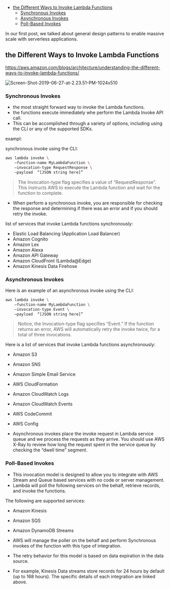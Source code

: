 

- [the Different Ways to Invoke Lambda Functions](#the-different-ways-to-invoke-lambda-functions)
  - [Synchronous Invokes](#synchronous-invokes)
  - [Asynchronous Invokes](#asynchronous-invokes)
  - [Poll-Based Invokes](#poll-based-invokes)

In our first post, we talked about general design patterns to enable massive scale with serverless applications. 




## the Different Ways to Invoke Lambda Functions

https://aws.amazon.com/blogs/architecture/understanding-the-different-ways-to-invoke-lambda-functions/

![Screen-Shot-2019-06-27-at-2.23.51-PM-1024x510](https://i.imgur.com/AoCgNOQ.png) 


### Synchronous Invokes

- the most straight forward way to invoke the Lambda functions.
- the functions execute immediately whe perform the Lambda Invoke API call. 
- This can be accomplished through a variety of options, including using the CLI or any of the supported SDKs.

exampl:

synchronous invoke using the CLI:

```bash
aws lambda invoke \
    —function-name MyLambdaFunction \
    —invocation-type RequestResponse \
    —payload  “[JSON string here]”
```

> The Invocation-type flag specifies a value of “RequestResponse”. 
> This instructs AWS to execute the Lambda function and wait for the function to complete. 

- When perform a synchronous invoke, you are responsible for checking the response and determining if there was an error and if you should retry the invoke.

list of services that invoke Lambda functions synchronously:
- Elastic Load Balancing (Application Load Balancer)
- Amazon Cognito
- Amazon Lex
- Amazon Alexa
- Amazon API Gateway
- Amazon CloudFront (Lambda@Edge)
- Amazon Kinesis Data Firehose



### Asynchronous Invokes

Here is an example of an asynchronous invoke using the CLI:

```bash
aws lambda invoke \
    —function-name MyLambdaFunction \
    —invocation-type Event \
    —payload  “[JSON string here]”
```

> Notice, the Invocation-type flag specifies “Event.” If the function returns an error, AWS will automatically retry the invoke twice, for a total of three invocations.

Here is a list of services that invoke Lambda functions asynchronously:
- Amazon S3
- Amazon SNS
- Amazon Simple Email Service
- AWS CloudFormation
- Amazon CloudWatch Logs
- Amazon CloudWatch Events
- AWS CodeCommit
- AWS Config

- Asynchronous invokes place the invoke request in Lambda service queue and we process the requests as they arrive. You should use AWS X-Ray to review how long the request spent in the service queue by checking the “dwell time” segment.



### Poll-Based Invokes
- This invocation model is designed to allow you to integrate with AWS Stream and Queue based services with no code or server management. 
- Lambda will poll the following services on the behalf, retrieve records, and invoke the functions. 

The following are supported services:
- Amazon Kinesis
- Amazon SQS
- Amazon DynamoDB Streams


- AWS will manage the poller on the behalf and perform Synchronous invokes of the function with this type of integration. 
- The retry behavior for this model is based on data expiration in the data source. 
- For example, Kinesis Data streams store records for 24 hours by default (up to 168 hours). The specific details of each integration are linked above.

